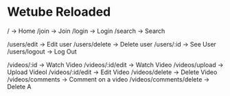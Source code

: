 # Wetube Reloaded

/ -> Home
/join -> Join
/login -> Login
/search -> Search

/users/edit -> Edit user
/users/delete -> Delete user
/users/:id -> See User
/users/logout -> Log Out

/videos/:id -> Watch Video
/videos/:id/edit -> Watch Video
/videos/upload -> Upload Videol
/videos/:id/edit -> Edit Video
/videos/delete -> Delete Video
/videos/comments -> Comment on a video
/videos/comments/delete -> Delete A
